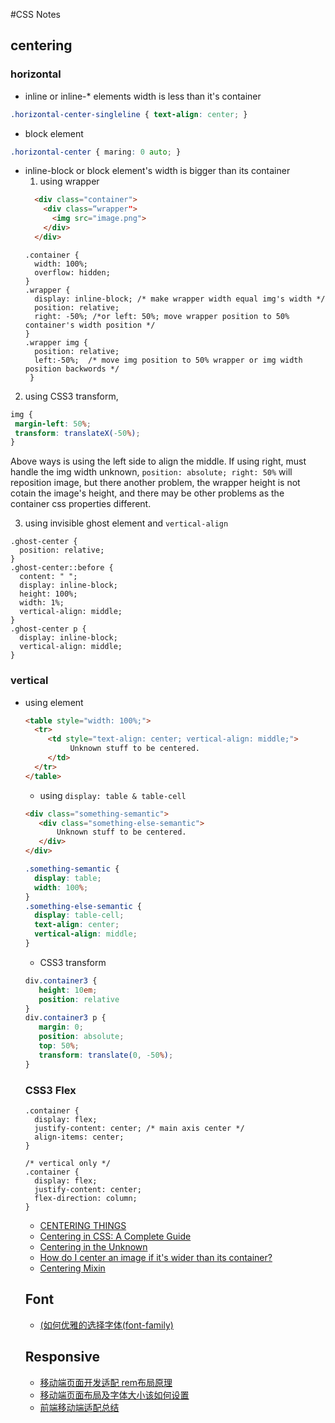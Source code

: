 #CSS Notes

## centering

### horizontal
* inline or inline-* elements width is less than it's container
```css
.horizontal-center-singleline { text-align: center; }
```

* block element
```css
.horizontal-center { maring: 0 auto; }
```

* inline-block or block element's width is bigger than its container
  1. using wrapper 
  ``` html
    <div class="container">
      <div class=“wrapper">
        <img src="image.png">
      </div>
    </div>
  ```
  ```
  .container {
    width: 100%;
    overflow: hidden;
  }
  .wrapper {
    display: inline-block; /* make wrapper width equal img's width */
    position: relative;
    right: -50%; /*or left: 50%; move wrapper position to 50% container's width position */
  }
  .wrapper img {
    position: relative; 
    left:-50%;  /* move img position to 50% wrapper or img width position backwords */
   }
  ```
 2. using CSS3 transform, 
 ```css
 img {
  margin-left: 50%;
  transform: translateX(-50%);
 }
 ```
Above ways is using the left side to align the middle. If using right, must handle the img width unknown, `position: absolute; right: 50%` will reposition image, but there another problem, the wrapper height is not cotain the image's height, and there may be other problems as the container css properties different.

3. using invisible ghost element and `vertical-align`
```
.ghost-center {
  position: relative;
}
.ghost-center::before {
  content: " ";
  display: inline-block;
  height: 100%;
  width: 1%;
  vertical-align: middle;
}
.ghost-center p {
  display: inline-block;
  vertical-align: middle;
}
```

### vertical
* using <table> element
```html
<table style="width: 100%;">
  <tr>
     <td style="text-align: center; vertical-align: middle;">
          Unknown stuff to be centered.
     </td>
  </tr>
</table>
```
* using `display: table & table-cell`
```html
<div class="something-semantic">
   <div class="something-else-semantic">
       Unknown stuff to be centered.
   </div>
</div>
```
```css
.something-semantic {
  display: table;
  width: 100%;
}
.something-else-semantic {
  display: table-cell;
  text-align: center;
  vertical-align: middle;
}
```
* CSS3 transform
```css
div.container3 {
   height: 10em;
   position: relative
} 
div.container3 p {
   margin: 0;
   position: absolute;  
   top: 50%; 
   transform: translate(0, -50%);
}
```

### CSS3 Flex
```
.container {
  display: flex;
  justify-content: center; /* main axis center */
  align-items: center;
}

/* vertical only */
.container {
  display: flex;
  justify-content: center;
  flex-direction: column;
}
```

* [CENTERING THINGS](https://www.w3.org/Style/Examples/007/center.en.html)
* [Centering in CSS: A Complete Guide](https://css-tricks.com/centering-css-complete-guide/)
* [Centering in the Unknown](https://css-tricks.com/centering-in-the-unknown/)
* [How do I center an image if it's wider than its container?](https://stackoverflow.com/questions/3300660/how-do-i-center-an-image-if-its-wider-than-its-container)
* [Centering Mixin](https://css-tricks.com/snippets/sass/centering-mixin/)

## Font

* [(如何优雅的选择字体(font-family)](https://segmentfault.com/a/1190000006110417)

## Responsive

* [移动端页面开发适配 rem布局原理](https://segmentfault.com/a/1190000007526917)
* [移动端页面布局及字体大小该如何设置](https://segmentfault.com/a/1190000004344753)
* [前端移动端适配总结](https://segmentfault.com/a/1190000011586301)
